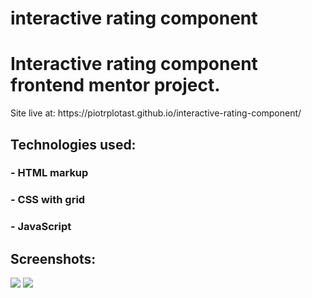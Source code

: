 # interactive rating component
 <h1>Interactive rating component frontend mentor project.</h1> Site live at: https://piotrplotast.github.io/interactive-rating-component/
<h2>Technologies used:</h2>
 <h3>- HTML markup</h3>
 <h3>- CSS with grid</h3>
 <h3>- JavaScript</h3>
<h2>Screenshots:</h2>
<img src="https://github.com/Pietrelll/interactive-rating-component/assets/89207478/1f7237d6-ff58-473e-b3f6-b718223254c2">
<img src="https://github.com/Pietrelll/interactive-rating-component/assets/89207478/6de91e33-d842-4d27-9d8a-283b03ac475d">
